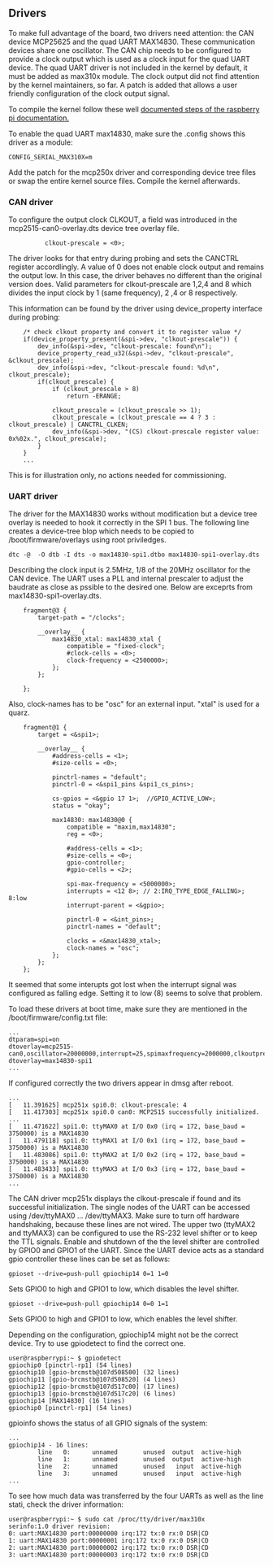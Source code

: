 ## Drivers

To make full advantage of the board, two drivers need attention: the CAN device MCP25625 and the quad UART MAX14830. These communication devices share one oscillator. The CAN chip needs to be configured to provide a clock output which is used as a clock input for the quad UART device. The quad UART driver is not included in the kernel by default, it must be added as max310x module. 
The clock output did not find attention by the kernel maintainers, so far. A patch is added that allows a user friendly configuration of the clock output signal.

To compile the kernel follow these well [documented steps of the raspberry pi documentation.](https://www.raspberrypi.com/documentation/computers/linux_kernel.html#configure-the-kernel)

To enable the quad UART max14830, make sure the .config shows this driver as a module:
```
CONFIG_SERIAL_MAX310X=m
```
Add the patch for the mcp250x driver and corresponding device tree files or swap the entire kernel source files.
Compile the kernel afterwards.


### CAN driver
To configure the output clock CLKOUT, a field was introduced in the mcp2515-can0-overlay.dts device tree overlay file.
```
          clkout-prescale = <0>;
```

The driver looks for that entry during probing and sets the CANCTRL register accordlingly. A value of 0 does not enable clock output and remains the output low. In this case, the driver behaves no different than the original version does.
Valid parameters for clkout-prescale are 1,2,4 and 8 which divides the input clock by 1 (same frequency), 2 ,4 or 8 respectively.

This information can be found by the driver using device_property interface during probing:
```
	/* check clkout property and convert it to register value */
	if(device_property_present(&spi->dev, "clkout-prescale")) {
		dev_info(&spi->dev, "clkout-prescale: found\n");
		device_property_read_u32(&spi->dev, "clkout-prescale", &clkout_prescale);
		dev_info(&spi->dev, "clkout-prescale found: %d\n", clkout_prescale);
		if(clkout_prescale) {
			if (clkout_prescale > 8)
				return -ERANGE;

			clkout_prescale = (clkout_prescale >> 1);
			clkout_prescale = (clkout_prescale == 4 ? 3 : clkout_prescale) | CANCTRL_CLKEN;
			dev_info(&spi->dev, "(CS) clkout-prescale register value: 0x%02x.", clkout_prescale);
		}
	}
	...
```
This is for illustration only, no actions needed for commissioning.

### UART driver
The driver for the MAX14830 works without modification but a device tree overlay is needed to hook it correctly in the SPI 1 bus. The following line creates a device-tree blop which needs to be copied to /boot/firmware/overlays using root priviledges.
```
dtc -@  -O dtb -I dts -o max14830-spi1.dtbo max14830-spi1-overlay.dts 
```

Describing the clock input is 2.5MHz, 1/8 of the 20MHz oscillator for the CAN device. The UART uses a PLL and internal prescaler to adjust the baudrate as close as pssible to the desired one. Below are exceprts from max14830-spi1-overlay.dts.
```
	fragment@3 {
		target-path = "/clocks";

		__overlay__ {
			max14830_xtal: max14830_xtal {
				compatible = "fixed-clock";
				#clock-cells = <0>;
				clock-frequency = <2500000>;
			};
		};

	};
```
Also, clock-names has to be "osc" for an external input. "xtal" is used for a quarz.
```
	fragment@1 {
		target = <&spi1>;

		__overlay__ {
			#address-cells = <1>;
			#size-cells = <0>;

			pinctrl-names = "default";
			pinctrl-0 = <&spi1_pins &spi1_cs_pins>;

			cs-gpios = <&gpio 17 1>;  //GPIO_ACTIVE_LOW>;
			status = "okay";

			max14830: max14830@0 {
				compatible = "maxim,max14830";
				reg = <0>;

				#address-cells = <1>;
				#size-cells = <0>;
				gpio-controller;
				#gpio-cells = <2>;

				spi-max-frequency = <5000000>;
				interrupts = <12 8>; // 2:IRQ_TYPE_EDGE_FALLING>;  8:low
				interrupt-parent = <&gpio>;

				pinctrl-0 = <&int_pins>;
				pinctrl-names = "default";

				clocks = <&max14830_xtal>;
				clock-names = "osc";
			};
		};
	};

```
It seemed that some interupts got lost when the interrupt signal was configured as falling edge. Setting it to low (8) seems to solve that problem.

To load these drivers at boot time, make sure they are mentioned in the /boot/firmware/config.txt file:
```
...
dtparam=spi=on
dtoverlay=mcp2515-can0,oscillator=20000000,interrupt=25,spimaxfrequency=2000000,clkoutprescale=8
dtoverlay=max14830-spi1
...
```

If configured correctly the two drivers appear in dmsg after reboot.
```
...
[   11.391625] mcp251x spi0.0: clkout-prescale: 4
[   11.417303] mcp251x spi0.0 can0: MCP2515 successfully initialized.
...
[   11.471622] spi1.0: ttyMAX0 at I/O 0x0 (irq = 172, base_baud = 3750000) is a MAX14830
[   11.479118] spi1.0: ttyMAX1 at I/O 0x1 (irq = 172, base_baud = 3750000) is a MAX14830
[   11.483086] spi1.0: ttyMAX2 at I/O 0x2 (irq = 172, base_baud = 3750000) is a MAX14830
[   11.483433] spi1.0: ttyMAX3 at I/O 0x3 (irq = 172, base_baud = 3750000) is a MAX14830
...
```

The CAN driver mcp251x displays the clkout-prescale if found and its successful initialization. The single nodes of the UART can be accessed using /dev/ttyMAX0 ... /dev/ttyMAX3. Make sure to turn off hardware handshaking, because these lines are not wired. The upper two (ttyMAX2 and ttyMAX3) can be configured to use the RS-232 level shifter or to keep the TTL signals. Enable and shutdown of the the level shifter are controlled by GPIO0 and GPIO1 of the UART. Since the UART device acts as a standard gpio controller these lines can be set as follows:
```
gpioset --drive=push-pull gpiochip14 0=1 1=0
```
Sets GPIO0 to high and GPIO1 to low, which disables the level shifter.

```
gpioset --drive=push-pull gpiochip14 0=0 1=1
```
Sets GPIO0 to high and GPIO1 to low, which enables the level shifter.

Depending on the configuration, gpiochip14 might not be the correct device. Try to use gpiodetect to find the correct one.
```
user@raspberrypi:~ $ gpiodetect
gpiochip0 [pinctrl-rp1] (54 lines)
gpiochip10 [gpio-brcmstb@107d508500] (32 lines)
gpiochip11 [gpio-brcmstb@107d508520] (4 lines)
gpiochip12 [gpio-brcmstb@107d517c00] (17 lines)
gpiochip13 [gpio-brcmstb@107d517c20] (6 lines)
gpiochip14 [MAX14830] (16 lines)
gpiochip0 [pinctrl-rp1] (54 lines)
```
gpioinfo shows the status of all GPIO signals of the system:
```
...
gpiochip14 - 16 lines:
        line   0:      unnamed       unused  output  active-high 
        line   1:      unnamed       unused  output  active-high 
        line   2:      unnamed       unused   input  active-high 
        line   3:      unnamed       unused   input  active-high 
...
```

To see how much data was transferred by the four UARTs as well as the line stati, check the driver information:
```
user@raspberrypi:~ $ sudo cat /proc/tty/driver/max310x
serinfo:1.0 driver revision:
0: uart:MAX14830 port:00000000 irq:172 tx:0 rx:0 DSR|CD
1: uart:MAX14830 port:00000001 irq:172 tx:0 rx:0 DSR|CD
2: uart:MAX14830 port:00000002 irq:172 tx:0 rx:0 DSR|CD
3: uart:MAX14830 port:00000003 irq:172 tx:0 rx:0 DSR|CD
```
